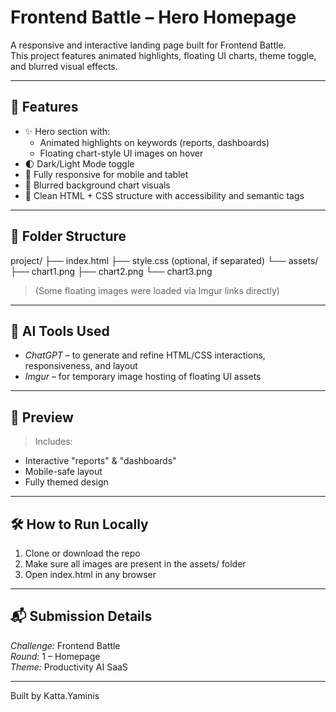# Frontend Battle – Hero Homepage

A responsive and interactive landing page built for Frontend Battle.  
This project features animated highlights, floating UI charts, theme toggle, and blurred visual effects.

---

## 🚀 Features

- ✨ Hero section with:
  - Animated highlights on keywords (reports, dashboards)
  - Floating chart-style UI images on hover
- 🌓 Dark/Light Mode toggle
- 📱 Fully responsive for mobile and tablet
- 🌊 Blurred background chart visuals
- 🧠 Clean HTML + CSS structure with accessibility and semantic tags

---

## 📂 Folder Structure

project/
├── index.html
├── style.css (optional, if separated)
└── assets/
├── chart1.png
├── chart2.png
└── chart3.png

> (Some floating images were loaded via Imgur links directly)

---

## 🧠 AI Tools Used

- *ChatGPT* – to generate and refine HTML/CSS interactions, responsiveness, and layout
- *Imgur* – for temporary image hosting of floating UI assets

---

## 📸 Preview

> Includes:
- Interactive "reports" & "dashboards"
- Mobile-safe layout
- Fully themed design

---

## 🛠 How to Run Locally

1. Clone or download the repo
2. Make sure all images are present in the assets/ folder
3. Open index.html in any browser

---

## 📬 Submission Details

*Challenge:* Frontend Battle  
*Round:* 1 – Homepage  
*Theme:* Productivity AI SaaS

---

Built by Katta.Yaminis
